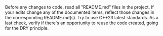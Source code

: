 Before any changes to code, read all "README.md" files in the project. If your edits change any of the documented items, reflect those changes in the corresponding README.md(s).
Try to use C++23 latest standards.
As a last check, verify if there's an opportunity to reuse the code created, going for the DRY principle.
